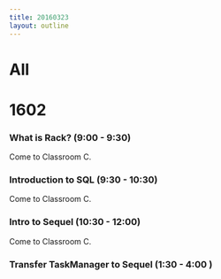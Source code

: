 ```yaml
---
title: 20160323
layout: outline
---
```


# All


# 1602

### What is Rack? (9:00 - 9:30)

Come to Classroom C.

### Introduction to SQL (9:30 - 10:30)

Come to Classroom C.

### Intro to Sequel (10:30 - 12:00)

Come to Classroom C.

### Transfer TaskManager to Sequel (1:30 - 4:00 )
